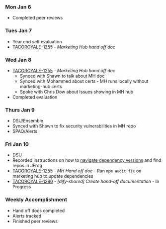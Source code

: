 ### Mon Jan 6
- Completed peer reviews

### Tues Jan 7
 - Year end self evaluation
 - [TACOROYALE-1255](https://godaddy-corp.atlassian.net/browse/TACOROYALE-1255) - *Marketing Hub hand off doc*

### Wed Jan 8
- [TACOROYALE-1255](https://godaddy-corp.atlassian.net/browse/TACOROYALE-1255) - *Marketing Hub hand off doc*
  - Synced with Shawn to talk about MH doc
  - Synced with Mohammed about certs - MH runs locally without marketing-hub certs
  - Spoke with Chris Dow about Issues showing in MH hub
- Completed evaluation

### Thurs Jan 9
 - DSU/Ensemble
 - Synced with Shawn to fix security vulnerabilities in MH repo
 - SPAQ/Alerts

 ### Fri Jan 10
  - DSU
  - Recorded instructions on how to [navigate dependency versions](https://www.loom.com/share/afd715a15f964f6d8b262f0d20a8a247?sid=e37da545-dc71-4f3f-a6ee-28fe19b27a4d) and find repos in JFrog
  - [TACOROYALE-1255](https://godaddy-corp.atlassian.net/browse/TACOROYALE-1255) - *MH Hand off doc* - Ran `npm audit fix` on marketing hub to update dependencies
  - [TACOROYALE-1290](https://godaddy-corp.atlassian.net/browse/TACOROYALE-1290) - *[dify-shared] Create hand-off documentation* - In Progress


### Weekly Accomplishment
- Hand off docs completed
- Alerts tracked
- Finished peer reviews
